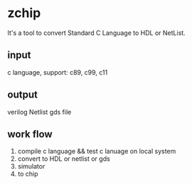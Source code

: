 # zchip

It's a tool to convert Standard C Language to HDL or NetList.

## input 
c language, support: c89, c99, c11

## output

verilog
Netlist
gds file

## work flow
1. compile c language && test c lanuage on local  system
2. convert to HDL or netlist or gds 
3. simulator
4. to chip
